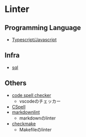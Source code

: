 # Linter

## Programming Language

- [Typescript/Javascript](./../programming/javascript-typescript/linter/README.md)

## Infra

- [sql](./database/rds/../../../database/rds/sql-linter.md)

## Others

- [code spell checker](https://marketplace.visualstudio.com/items?itemName=streetsidesoftware.code-spell-checker)
  - vscodeのチェッカー
- [CSpell](https://cspell.org/)
- [markdownlint](https://github.com/DavidAnson/markdownlint)
  - markdownのlinter
- [checkmake](https://github.com/mrtazz/checkmake)
  - Makefileのlinter
